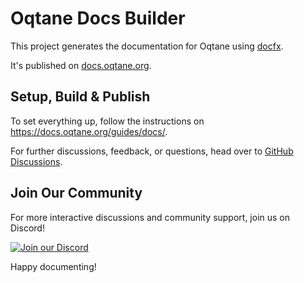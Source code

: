 # Oqtane Docs Builder

This project generates the documentation for Oqtane using [docfx](https://dotnet.github.io/docfx/).

It's published on [docs.oqtane.org](https://docs.oqtane.org).

## Setup, Build & Publish

To set everything up, follow the instructions on <https://docs.oqtane.org/guides/docs/>.

For further discussions, feedback, or questions, head over to [GitHub Discussions](https://github.com/oqtane/oqtane.docs/discussions).

## Join Our Community

For more interactive discussions and community support, join us on Discord!

[![Join our Discord](https://img.shields.io/badge/Join%20Discord-7289DA?style=for-the-badge&logo=discord&logoColor=white)](https://discord.gg/BnPny88avK)

Happy documenting!
